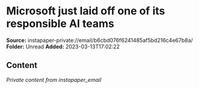 # Microsoft just laid off one of its responsible AI teams

**Source:** instapaper-private://email/b6cbd076f6241485af5bd216c4e67b8a/
**Folder:** Unread
**Added:** 2023-03-13T17:02:22




## Content
*Private content from instapaper_email*
